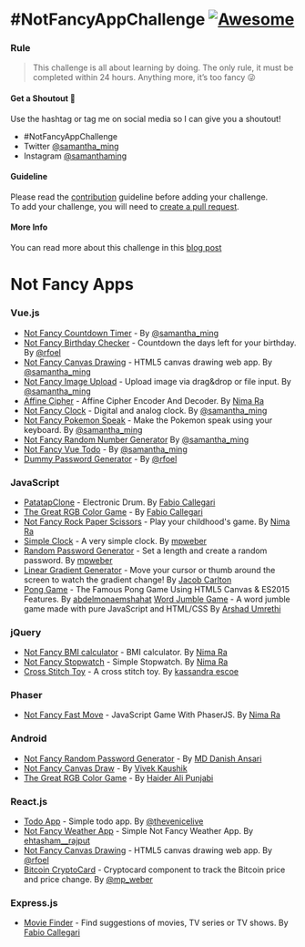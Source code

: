 # #NotFancyAppChallenge [![Awesome](https://cdn.rawgit.com/sindresorhus/awesome/d7305f38d29fed78fa85652e3a63e154dd8e8829/media/badge.svg)](https://github.com/sindresorhus/awesome)

### Rule

> This challenge is all about learning by doing. The only rule, it must be completed within 24 hours. Anything more, it’s too fancy 😜

#### Get a Shoutout 💛

Use the hashtag or tag me on social media so I can give you a shoutout!

- #NotFancyAppChallenge
- Twitter [@samantha_ming](https://twitter.com/samantha_ming)
- Instagram [@samanthaming](https://www.instagram.com/samanthaming/)

#### Guideline

Please read the [contribution](/CONTRIBUTING.md) guideline before adding your challenge.  
To add your challenge, you will need to [create a pull request](./how-to-create-pr.md).

#### More Info

You can read more about this challenge in this [blog post](https://medium.com/@samanthaming/notfancyappchallenge-cc04821f72ae)

# Not Fancy Apps

### Vue.js

- [Not Fancy Countdown Timer](https://github.com/samanthaming/not-fancy-countdown-timer) - By [@samantha_ming](https://twitter.com/samantha_ming)
- [Not Fancy Birthday Checker](https://github.com/rfoel/not-fancy-birthday-checker) - Countdown the days left for your birthday. By [@rfoel](https://twitter.com/rfoel)
- [Not Fancy Canvas Drawing](https://github.com/samanthaming/not-fancy-canvas-drawing) - HTML5 canvas drawing web app. By [@samantha_ming](https://twitter.com/samantha_ming)
- [Not Fancy Image Upload](https://github.com/samanthaming/not-fancy-image-upload) - Upload image via drag&drop or file input. By [@samantha_ming](https://twitter.com/samantha_ming)
- [Affine Cipher](https://github.com/Nima-Ra/AffineCipher) - Affine Cipher Encoder And Decoder. By [Nima Ra](https://github.com/Nima-Ra)
- [Not Fancy Clock](https://github.com/samanthaming/not-fancy-clock) - Digital and analog clock. By [@samantha_ming](https://twitter.com/samantha_ming)
- [Not Fancy Pokemon Speak](https://github.com/samanthaming/not-fancy-pokemon-speaks) - Make the Pokemon speak using your keyboard. By [@samantha_ming](https://twitter.com/samantha_ming)
- [Not Fancy Random Number Generator](https://github.com/samanthaming/not-fancy-random-number-generator) By [@samantha_ming](https://twitter.com/samantha_ming)
- [Not Fancy Vue Todo](https://github.com/samanthaming/not-fancy-vue-todo) - By [@samantha_ming](https://twitter.com/samantha_ming)
- [Dummy Password Generator](https://github.com/rfoel/dummy-password-generator) - By [@rfoel](https://twitter.com/rfoel)

### JavaScript

- [PatatapClone](https://github.com/fcallegari7/patatapclone) - Electronic Drum. By [Fabio Callegari](https://www.linkedin.com/in/fabio-callegari7/)
- [The Great RGB Color Game](https://github.com/fcallegari7/colourgame) - By [Fabio Callegari](https://www.linkedin.com/in/fabio-callegari7/)
- [Not Fancy Rock Paper Scissors](https://github.com/Nima-Ra/Rock-Paper-Scissors-not-fancy) - Play your childhood's game. By [Nima Ra](https://github.com/Nima-Ra)
- [Simple Clock](https://github.com/mpweber/NotFancyAppChallenge/tree/master/SimpleClock) - A very simple clock. By [mpweber](https://github.com/mpweber)
- [Random Password Generator](https://github.com/mpweber/NotFancyAppChallenge/tree/master/Random-Password-Generator) - Set a length and create a random password. By [mpweber](https://github.com/mpweber)
- [Linear Gradient Generator](https://github.com/jacobc1204/gradient_app) - Move your cursor or thumb around the screen to watch the gradient change! By [Jacob Carlton](https://github.com/jacobc1204)
- [Pong Game](https://github.com/coder-abdo/Pong_Game) - The Famous Pong Game Using HTML5 Canvas & ES2015 Features. By [abdelmonaemshahat](https://www.instagram.com/abdelmonaemshahat/)
[Word Jumble Game](https://arshadumrethi.github.io/word_jumble/) - A word jumble game made with pure JavaScript and HTML/CSS By [Arshad Umrethi](https://twitter.com/arshadumrethi)

### jQuery

- [Not Fancy BMI calculator](https://github.com/Nima-Ra/bmi) - BMI calculator. By [Nima Ra](https://github.com/nima-ra)
- [Not Fancy Stopwatch](https://github.com/Nima-Ra/Stopwatch) - Simple Stopwatch. By [Nima Ra](https://github.com/Nima-ra/stopwatch)
- [Cross Stitch Toy](https://gist.github.com/WaffleGnome/a0468bf56299098948649431acaeeb42) - A cross stitch toy. By [kassandra escoe](https://github.com/WaffleGnome)

### Phaser

- [Not Fancy Fast Move](https://github.com/Nima-Ra/fast-move-not-fancy) - JavaScript Game With PhaserJS. By [Nima Ra](https://github.com/Nima-Ra)

### Android

- [Not Fancy Random Password Generator](https://github.com/mddanishansari/not-fancy-random-password-generator) - By [MD Danish Ansari](https://github.com/mddanishansari)
- [Not Fancy Canvas Draw](https://github.com/Vivek5287445/NotAFancyCanvasDraw) - By [Vivek Kaushik](https://www.instagram.com/iamvivekkaushik/)
- [The Great RGB Color Game](https://github.com/haideralipunjabi/not-fancy-rgb-color-game) - By [Haider Ali Punjabi](https://www.instagram.com/haideralipunjabi)

### React.js

- [Todo App](https://github.com/thevenice/myReactApp/) - Simple todo app. By [@thevenicelive](https://twitter.com/Thevenicelive)
- [Not Fancy Weather App](https://github.com/EhtashamAli/ReactWebApp_v0) - Simple Not Fancy Weather App. By [ehtasham__rajput](https://www.instagram.com/ehtasham__rajput)
- [Not Fancy Canvas Drawing](https://github.com/rfoel/not-fancy-canvas-drawing) - HTML5 canvas drawing web app. By [@rfoel](https://twitter.com/rfoel)
- [Bitcoin CryptoCard](https://github.com/mpweber/Bitcoin-CryptoCard-using-ReactJs) - Cryptocard component to track the Bitcoin price and price change. By [@mp_weber](https://twitter.com/mp_weber)

### Express.js

- [Movie Finder](https://github.com/fcallegari7/movie-finder) - Find suggestions of movies, TV series or TV shows. By [Fabio Callegari](https://www.linkedin.com/in/fabio-callegari7/)
